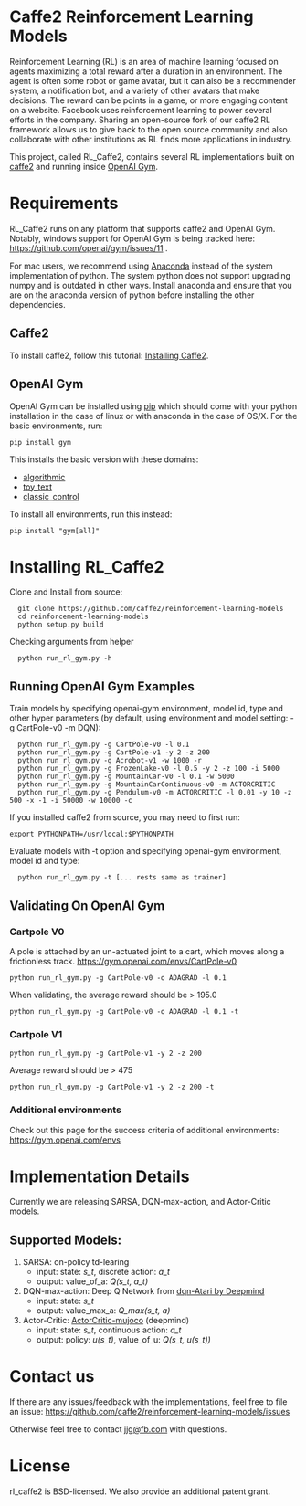 # Caffe2 Reinforcement Learning Models

Reinforcement Learning (RL) is an area of machine learning focused on agents maximizing a total reward after a duration in an environment.  The agent is often some robot or game avatar, but it can also be a recommender system, a notification bot, and a variety of other avatars that make decisions.  The reward can be points in a game, or more engaging content on a website.  Facebook uses reinforcement learning to power several efforts in the company.  Sharing an open-source fork of our caffe2 RL framework allows us to give back to the open source community and also collaborate with other institutions as RL finds more applications in industry.

This project, called RL_Caffe2, contains several RL implementations built on [caffe2](http://caffe2.ai/) and running inside [OpenAI Gym](gym.openai.com).

# Requirements

RL_Caffe2 runs on any platform that supports caffe2 and OpenAI Gym.  Notably, windows support for OpenAI Gym is being tracked here: https://github.com/openai/gym/issues/11 .

For mac users, we recommend using [Anaconda](https://www.continuum.io/downloads) instead of the system implementation of python.  The system python does not support upgrading numpy and is outdated in other ways.  Install anaconda and ensure that you are on the anaconda version of python before installing the other dependencies.

## Caffe2

To install caffe2, follow this tutorial: [Installing Caffe2](https://caffe2.ai/docs/getting-started.html).

## OpenAI Gym

OpenAI Gym can be installed using [pip](https://pypi.python.org/pypi/pip) which should come with your python installation in the case of linux or with anaconda in the case of OS/X.  For the basic environments, run:

```
pip install gym
```

This installs the basic version with these domains:
- [algorithmic](https://gym.openai.com/envs#algorithmic)
- [toy_text](https://gym.openai.com/envs#toy_text)
- [classic_control](https://gym.openai.com/envs#classic_control)

To install all environments, run this instead:

```
pip install "gym[all]"
```

# Installing RL_Caffe2

Clone and Install from source:
```
  git clone https://github.com/caffe2/reinforcement-learning-models
  cd reinforcement-learning-models
  python setup.py build
```

Checking arguments from helper
```
  python run_rl_gym.py -h
```

## Running OpenAI Gym Examples

Train models by specifying openai-gym environment, model id, type and other hyper parameters (by default, using environment and model setting: -g CartPole-v0 -m DQN):
```
  python run_rl_gym.py -g CartPole-v0 -l 0.1
  python run_rl_gym.py -g CartPole-v1 -y 2 -z 200
  python run_rl_gym.py -g Acrobot-v1 -w 1000 -r
  python run_rl_gym.py -g FrozenLake-v0 -l 0.5 -y 2 -z 100 -i 5000
  python run_rl_gym.py -g MountainCar-v0 -l 0.1 -w 5000
  python run_rl_gym.py -g MountainCarContinuous-v0 -m ACTORCRITIC
  python run_rl_gym.py -g Pendulum-v0 -m ACTORCRITIC -l 0.01 -y 10 -z 500 -x -1 -i 50000 -w 10000 -c
```

If you installed caffe2 from source, you may need to first run:
```
export PYTHONPATH=/usr/local:$PYTHONPATH
```

Evaluate models with -t option and specifying openai-gym environment, model id and type:
```
  python run_rl_gym.py -t [... rests same as trainer]
```

## Validating On OpenAI Gym

### Cartpole V0

A pole is attached by an un-actuated joint to a cart, which moves along a frictionless track. https://gym.openai.com/envs/CartPole-v0

```
python run_rl_gym.py -g CartPole-v0 -o ADAGRAD -l 0.1
```

When validating, the average reward should be > 195.0

```
python run_rl_gym.py -g CartPole-v0 -o ADAGRAD -l 0.1 -t
```

### Cartpole V1

```
python run_rl_gym.py -g CartPole-v1 -y 2 -z 200
```

Average reward should be > 475

```
python run_rl_gym.py -g CartPole-v1 -y 2 -z 200 -t
```

### Additional environments

Check out this page for the success criteria of additional environments: https://gym.openai.com/envs

# Implementation Details

Currently we are releasing SARSA, DQN-max-action, and Actor-Critic models.

## Supported Models:

1. SARSA: on-policy td-learing
   * input: state: _s_t_, discrete action: _a_t_
   * output: value_of_a: _Q(s_t, a_t)_
2. DQN-max-action: Deep Q Network from [dqn-Atari by Deepmind](https://www.cs.toronto.edu/~vmnih/docs/dqn.pdf)
   * input: state: _s_t_
   * output: value_max_a: _Q_max(s_t, a)_
3. Actor-Critic: [ActorCritic-mujoco](https://arxiv.org/pdf/1509.02971.pdf)  (deepmind)
   * input: state: _s_t_, continuous action: _a_t_
   * output: policy: _u(s_t)_, value_of_u: _Q(s_t, u(s_t))_

# Contact us

If there are any issues/feedback with the implementations, feel free to file an issue: https://github.com/caffe2/reinforcement-learning-models/issues

Otherwise feel free to contact jjg@fb.com with questions.

# License

rl_caffe2 is BSD-licensed. We also provide an additional patent grant.
